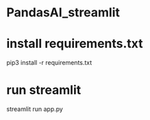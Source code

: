 # PandasAI_streamlit

# install requirements.txt
pip3 install -r requirements.txt

# run streamlit

streamlit run app.py
